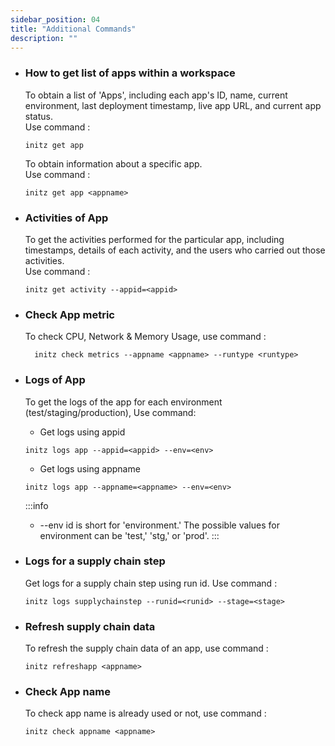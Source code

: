 ```yaml
---
sidebar_position: 04
title: "Additional Commands"
description: ""
---
```



- ### How to get list of apps within a workspace
  To obtain a list of 'Apps', including each app's ID, name, current environment, last deployment timestamp, live app URL, and current app status.\
  Use command :
  ```
  initz get app 
  ```

   To obtain information about a specific app.\
   Use command :
   ```
   initz get app <appname>
   ```
  
- ### Activities of App
   To get the activities performed for the particular app, including timestamps, details of each activity, and the users who carried out those activities.\
   Use command :
   ```
   initz get activity --appid=<appid>
   ```

- ### Check App metric
    To check CPU, Network & Memory Usage, use command :
    ```
      initz check metrics --appname <appname> --runtype <runtype>
    ```
- ### Logs of App 
    To get the logs of the app for each environment (test/staging/production), Use command:

    - Get logs using appid
    ```
    initz logs app --appid=<appid> --env=<env>
    ```

    - Get logs using appname
    ```
    initz logs app --appname=<appname> --env=<env>
    ```

   :::info 
   - --env id is short for 'environment.' The possible values for environment can be 'test,' 'stg,' or 'prod'.
   :::
- ### Logs for a supply chain step
    Get logs for a supply chain step using run id.
    Use command :
    ```
    initz logs supplychainstep --runid=<runid> --stage=<stage>
    ```

- ### Refresh supply chain data
     To refresh the supply chain data of an app, use command :
     ```
     initz refreshapp <appname>
     ```

- ### Check App name 
     To check app name is already used or not, use command :
     ```
     initz check appname <appname>
     ```